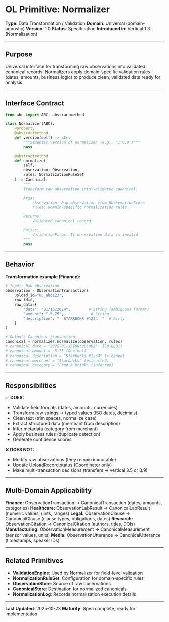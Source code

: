 # OL Primitive: Normalizer

**Type**: Data Transformation / Validation
**Domain**: Universal (domain-agnostic)
**Version**: 1.0
**Status**: Specification
**Introduced in**: Vertical 1.3 (Normalization)

---

## Purpose

Universal interface for transforming raw observations into validated canonical records. Normalizers apply domain-specific validation rules (dates, amounts, business logic) to produce clean, validated data ready for analysis.

---

## Interface Contract

```python
from abc import ABC, abstractmethod

class Normalizer(ABC):
    @property
    @abstractmethod
    def version(self) -> str:
        """Semantic version of normalizer (e.g., '1.0.0')"""
        pass

    @abstractmethod
    def normalize(
        self,
        observation: Observation,
        rules: NormalizationRuleSet
    ) -> Canonical:
        """
        Transform raw observation into validated canonical.

        Args:
            observation: Raw observation from ObservationStore
            rules: Domain-specific normalization rules

        Returns:
            Validated canonical record

        Raises:
            ValidationError: If observation data is invalid
        """
        pass
```

---

## Behavior

**Transformation example (Finance):**
```python
# Input: Raw observation
observation = ObservationTransaction(
    upload_id="UL_abc123",
    row_id=0,
    raw_data={
        "date": "01/15/2024",        # String (ambiguous format)
        "amount": "-5.75",            # String
        "description": "  STARBUCKS #1234  "  # Dirty
    }
)

# Output: Canonical transaction
canonical = normalizer.normalize(observation, rules)
# canonical.date = "2025-01-15T00:00:00Z" (ISO 8601)
# canonical.amount = -5.75 (Decimal)
# canonical.description = "Starbucks #1234" (cleaned)
# canonical.merchant = "Starbucks" (extracted)
# canonical.category = "Food & Drink" (inferred)
```

---

## Responsibilities

✅ **DOES:**
- Validate field formats (dates, amounts, currencies)
- Transform raw strings → typed values (ISO dates, decimals)
- Clean text (trim spaces, normalize case)
- Extract structured data (merchant from description)
- Infer metadata (category from merchant)
- Apply business rules (duplicate detection)
- Generate confidence scores

❌ **DOES NOT:**
- Modify raw observations (they remain immutable)
- Update UploadRecord.status (Coordinator only)
- Make multi-transaction decisions (transfers → vertical 3.5 or 3.9)

---

## Multi-Domain Applicability

**Finance:** ObservationTransaction → CanonicalTransaction (dates, amounts, categories)
**Healthcare:** ObservationLabResult → CanonicalLabResult (numeric values, units, ranges)
**Legal:** ObservationClause → CanonicalClause (clause types, obligations, dates)
**Research:** ObservationCitation → CanonicalCitation (authors, titles, DOIs)
**Manufacturing:** ObservationMeasurement → CanonicalMeasurement (sensor values, units)
**Media:** ObservationUtterance → CanonicalUtterance (timestamps, speaker IDs)

---

## Related Primitives

- **ValidationEngine**: Used by Normalizer for field-level validation
- **NormalizationRuleSet**: Configuration for domain-specific rules
- **ObservationStore**: Source of raw observations
- **CanonicalStore**: Destination for normalized canonicals
- **NormalizationLog**: Records normalization execution details

---

**Last Updated**: 2025-10-23
**Maturity**: Spec complete, ready for implementation
